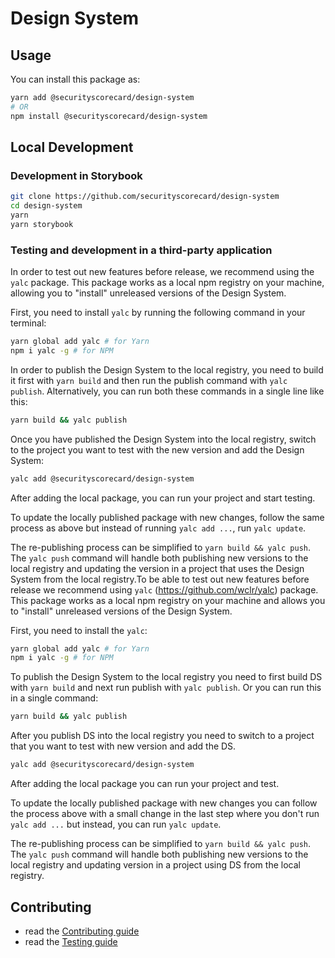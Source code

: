 # Design System

## Usage

You can install this package as:

```sh
yarn add @securityscorecard/design-system
# OR
npm install @securityscorecard/design-system
```

## Local Development

### Development in Storybook

```sh
git clone https://github.com/securityscorecard/design-system
cd design-system
yarn
yarn storybook
```

### Testing and development in a third-party application

In order to test out new features before release, we recommend using the `yalc` package. This package works as a local npm registry on your machine, allowing you to "install" unreleased versions of the Design System.

First, you need to install `yalc` by running the following command in your terminal:

```sh
yarn global add yalc # for Yarn
npm i yalc -g # for NPM
```

In order to publish the Design System to the local registry, you need to build it first with `yarn build` and then run the publish command with `yalc publish`. Alternatively, you can run both these commands in a single line like this:

```sh
yarn build && yalc publish
```

Once you have published the Design System into the local registry, switch to the project you want to test with the new version and add the Design System:

```sh
yalc add @securityscorecard/design-system
```

After adding the local package, you can run your project and start testing.

To update the locally published package with new changes, follow the same process as above but instead of running `yalc add ...`, run `yalc update`.

The re-publishing process can be simplified to `yarn build && yalc push`. The `yalc push` command will handle both publishing new versions to the local registry and updating the version in a project that uses the Design System from the local registry.To be able to test out new features before release we recommend using `yalc` (https://github.com/wclr/yalc) package. This package works as a local npm registry on your machine and allows you to "install" unreleased versions of the Design System.

First, you need to install the `yalc`:

```sh
yarn global add yalc # for Yarn
npm i yalc -g # for NPM
```

To publish the Design System to the local registry you need to first build DS with `yarn build` and next run publish with `yalc publish`. Or you can run this in a single command:

```sh
yarn build && yalc publish
```

After you publish DS into the local registry you need to switch to a project that you want to test with new version and add the DS.

```sh
yalc add @securityscorecard/design-system
```

After adding the local package you can run your project and test.

To update the locally published package with new changes you can follow the process above with a small change in the last step where you don't run `yalc add ...` but instead, you can run `yalc update`.

The re-publishing process can be simplified to `yarn build && yalc push`. The `yalc push` command will handle both publishing new versions to the local registry and updating version in a project using DS from the local registry.

## Contributing

- read the [Contributing guide](CONTRIBUTING.md)
- read the [Testing guide](TESTING.md)
